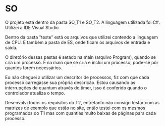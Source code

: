 # SO
 
O projeto está dentro da pasta SO_T1 e SO_T2. A linguagem utilizada foi C#.
Utilizei a IDE Visual Studio.

Dentro da pasta "teste" está os arquivos que utilizei contendo a linguagem de CPU.
E também a pasta de ES, onde ficam os arquivos de entrada e saída.

O diretório dessas pastas é setado na main (arquivo Program), quando se cria um processo.
É na main que se cria e inclui um processo, pode-se pôr quantos forem necessários.

Eu não cheguei a utilizar um descritor de processos, fiz com que cada processo carregasse sua própria descrição.
Estou causando as interrupções de quantum através do timer, isso é conferido quando o controlador atualiza o tempo.

Desenvolvi todos os requisitos do T2, entretanto não consigo testar com as matrizes de exemplo que estão no site,
então testei com os mesmos programados do T1 mas com quantias muito baixas de páginas para cada processo.
